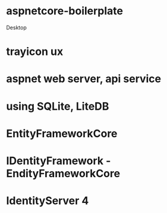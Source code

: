 # aspnetcore-boilerplate

Desktop
  # trayicon ux
  # aspnet web server, api service
  # using SQLite, LiteDB
  # EntityFrameworkCore
  # IDentityFramework - EndityFrameworkCore
  # IdentityServer 4
  
